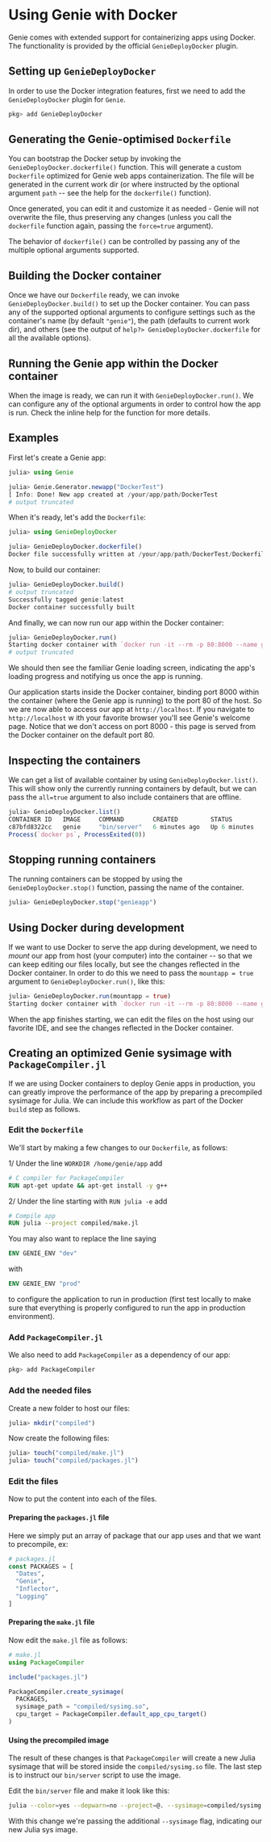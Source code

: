 # Using Genie with Docker

Genie comes with extended support for containerizing apps using Docker. The functionality is provided by the official
`GenieDeployDocker` plugin.

## Setting up `GenieDeployDocker`

In order to use the Docker integration features, first we need to add the `GenieDeployDocker` plugin for `Genie`.

```julia
pkg> add GenieDeployDocker
```

## Generating the Genie-optimised `Dockerfile`

You can bootstrap the Docker setup by invoking the `GenieDeployDocker.dockerfile()` function. This will generate a
custom `Dockerfile` optimized for Genie web apps containerization. The file will be generated in the current work dir
(or where instructed by the optional argument `path` -- see the help for the `dockerfile()` function).

Once generated, you can edit it and customize it as needed - Genie will not overwrite the file, thus preserving any changes
(unless you call the `dockerfile` function again, passing the `force=true` argument).

The behavior of `dockerfile()` can be controlled by passing any of the multiple optional arguments supported.

## Building the Docker container

Once we have our `Dockerfile` ready, we can invoke `GenieDeployDocker.build()` to set up the Docker container. You can
pass any of the supported optional arguments to configure settings such as the container's name (by default `"genie"`),
the path (defaults to current work dir), and others (see the output of `help?> GenieDeployDocker.dockerfile` for all the
available options).

## Running the Genie app within the Docker container

When the image is ready, we can run it with `GenieDeployDocker.run()`. We can configure any of the optional arguments in
order to control how the app is run. Check the inline help for the function for more details.

## Examples

First let's create a Genie app:

```julia
julia> using Genie

julia> Genie.Generator.newapp("DockerTest")
[ Info: Done! New app created at /your/app/path/DockerTest
# output truncated
```

When it's ready, let's add the `Dockerfile`:

```julia
julia> using GenieDeployDocker

julia> GenieDeployDocker.dockerfile()
Docker file successfully written at /your/app/path/DockerTest/Dockerfile
```

Now, to build our container:

```julia
julia> GenieDeployDocker.build()
# output truncated
Successfully tagged genie:latest
Docker container successfully built
```

And finally, we can now run our app within the Docker container:

```julia
julia> GenieDeployDocker.run()
Starting docker container with `docker run -it --rm -p 80:8000 --name genieapp genie bin/server`
# output truncated
```

We should then see the familiar Genie loading screen, indicating the app's loading progress and notifying us once the app is running.

Our application starts inside the Docker container, binding port 8000 within the container (where the Genie app is running)
to the port 80 of the host. So we are now able to access our app at `http://localhost`. If you navigate to `http://localhost` w
ith your favorite browser you'll see Genie's welcome page. Notice that we don't access on port 8000 - this page is served
from the Docker container on the default port 80.

## Inspecting the containers

We can get a list of available container by using `GenieDeployDocker.list()`. This will show only the currently running containers
by default, but we can pass the `all=true` argument to also include containers that are offline.

```julia
julia> GenieDeployDocker.list()
CONTAINER ID   IMAGE     COMMAND        CREATED         STATUS         PORTS                          NAMES
c87bfd8322cc   genie     "bin/server"   6 minutes ago   Up 6 minutes   80/tcp, 0.0.0.0:80->8000/tcp   genieapp
Process(`docker ps`, ProcessExited(0))
```

## Stopping running containers

The running containers can be stopped by using the `GenieDeployDocker.stop()` function, passing the name of the container.

```julia
julia> GenieDeployDocker.stop("genieapp")
```

## Using Docker during development

If we want to use Docker to serve the app during development, we need to _mount_ our app from host (your computer) into
the container -- so that we can keep editing our files locally, but see the changes reflected in the Docker container.
In order to do this we need to pass the `mountapp = true` argument to `GenieDeployDocker.run()`, like this:

```julia
julia> GenieDeployDocker.run(mountapp = true)
Starting docker container with `docker run -it --rm -p 80:8000 --name genieapp -v /Users/adrian/DockerTest:/home/genie/app genie bin/server`
```

When the app finishes starting, we can edit the files on the host using our favorite IDE, and see the changes reflected
in the Docker container.

## Creating an optimized Genie sysimage with `PackageCompiler.jl`

If we are using Docker containers to deploy Genie apps in production, you can greatly improve the performance of the app
by preparing a precompiled sysimage for Julia. We can include this workflow as part of the Docker `build` step as follows.

### Edit the `Dockerfile`

We'll start by making a few changes to our `Dockerfile`, as follows:

1/ Under the line `WORKDIR /home/genie/app` add

```dockerfile
# C compiler for PackageCompiler
RUN apt-get update && apt-get install -y g++
```

2/ Under the line starting with `RUN julia -e` add

```dockerfile
# Compile app
RUN julia --project compiled/make.jl
```

You may also want to replace the line saying

```dockerfile
ENV GENIE_ENV "dev"
```

with

```dockerfile
ENV GENIE_ENV "prod"
```

to configure the application to run in production (first test locally to make sure that everything is properly configured
to run the app in production environment).

### Add `PackageCompiler.jl`

We also need to add `PackageCompiler` as a dependency of our app:

```julia
pkg> add PackageCompiler
```

### Add the needed files

Create a new folder to host our files:

```julia
julia> mkdir("compiled")
```

Now create the following files:

```julia
julia> touch("compiled/make.jl")
julia> touch("compiled/packages.jl")
```

### Edit the files

Now to put the content into each of the files.

#### Preparing the `packages.jl` file

Here we simply put an array of package that our app uses and that we want to precompile, ex:

```julia
# packages.jl
const PACKAGES = [
  "Dates",
  "Genie",
  "Inflector",
  "Logging"
]
```

#### Preparing the `make.jl` file

Now edit the `make.jl` file as follows:

```julia
# make.jl
using PackageCompiler

include("packages.jl")

PackageCompiler.create_sysimage(
  PACKAGES,
  sysimage_path = "compiled/sysimg.so",
  cpu_target = PackageCompiler.default_app_cpu_target()
)
```

#### Using the precompiled image

The result of these changes is that `PackageCompiler` will create a new Julia sysimage that will be stored inside the
`compiled/sysimg.so` file. The last step is to instruct our `bin/server` script to use the image.

Edit the `bin/server` file and make it look like this:

```bash
julia --color=yes --depwarn=no --project=@. --sysimage=compiled/sysimg.so -q -i -- $(dirname $0)/../bootstrap.jl -s=true "$@"
```

With this change we're passing the additional `--sysimage` flag, indicating our new Julia sys image.